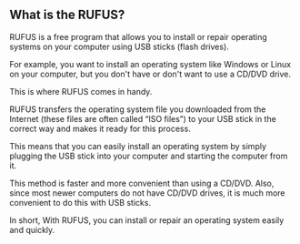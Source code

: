 ## What is the RUFUS?

RUFUS is a free program that allows you to install or repair operating systems on your computer using USB sticks (flash drives). 

For example, you want to install an operating system like Windows or Linux on your computer, but you don't have or don't want to use a CD/DVD drive. 

This is where RUFUS comes in handy.

RUFUS transfers the operating system file you downloaded from the Internet (these files are often called “ISO files”) to your USB stick in the correct way and makes it ready for this process. 

This means that you can easily install an operating system by simply plugging the USB stick into your computer and starting the computer from it.

This method is faster and more convenient than using a CD/DVD. 
Also, since most newer computers do not have CD/DVD drives, it is much more convenient to do this with USB sticks. 

In short, With RUFUS, you can install or repair an operating system easily and quickly.

